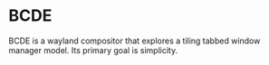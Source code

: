 # BCDE
BCDE is a wayland compositor that explores a tiling tabbed window manager model. Its primary goal is simplicity.
